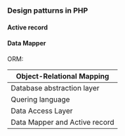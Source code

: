 ### Design patturns in PHP

#### Active record


#### Data Mapper


ORM:

| Object-Relational Mapping  |
| ------------- | 
| Database abstraction layer  |
| Quering language  |
| Data Access Layer  |
| Data Mapper and Active record  |

